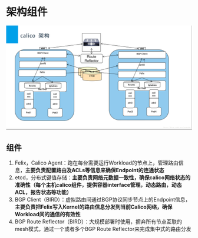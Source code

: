 # 架构组件

![](../images/calicoArch.png)

组件
------
1. Felix，Calico Agent：跑在每台需要运行Workload的节点上，管理路由信息，**主要负责配置路由及ACLs等信息来确保Endpoint的连通状态**
2. etcd，分布式键值存储：**主要负责网络元数据一致性，确保calico网络状态的准确性（每个主机calico组件，提供容器interface管理，动态路由，动态ACL，报告状态等功能）**
3. BGP Client（BIRD）：虚拟路由间通过BGP协议同步节点上的Endpoint信息，**主要负责把Felix写入Kernel的路由信息分发到当前Calico网络，确保Workload间的通信的有效性**
4. BGP Route Reflector（BIRD）：大规模部署时使用，摒弃所有节点互联的mesh模式，通过一个或者多个BGP Route Reflector来完成集中式的路由分发
